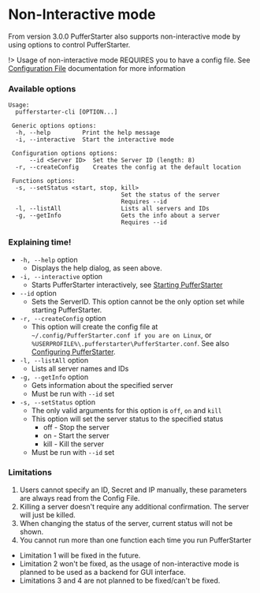 # Non-Interactive mode
From version 3.0.0 PufferStarter also supports non-interactive mode by using options to control PufferStarter. 

!> Usage of non-interactive mode REQUIRES you to have a config file. See [Configuration File](../Configuration/configuration-file.md) documentation for more information

### Available options
```
Usage:
  pufferstarter-cli [OPTION...]

 Generic options options:
  -h, --help         Print the help message
  -i, --interactive  Start the interactive mode

 Configuration options options:
      --id <Server ID>  Set the Server ID (length: 8)
  -r, --createConfig    Creates the config at the default location

 Functions options:
  -s, --setStatus <start, stop, kill>
                                Set the status of the server
                                Requires --id
  -l, --listAll                 Lists all servers and IDs
  -g, --getInfo                 Gets the info about a server
                                Requires --id

```

### Explaining time!
- `-h, --help` option
  - Displays the help dialog, as seen above.
- `-i, --interactive` option
  - Starts PufferStarter interactively, see [Starting PufferStarter](../Basics/starting.md)
- `--id` option
  - Sets the ServerID. This option cannot be the only option set while starting PufferStarter.
- `-r, --createConfig` option
  - This option will create the config file at `~/.config/PufferStarter.conf if you are on Linux`, or `%USERPROFILE%\.pufferstarter\PufferStarter.conf`. See also [Configuring PufferStarter](../Configuration/configuration-file.md).
- `-l, --listAll` option
    - Lists all server names and IDs
- `-g, --getInfo` option
  - Gets information about the specified server
  - Must be run with `--id` set
- `-s, --setStatus` option
  - The only valid arguments for this option is `off`, `on` and `kill`
  - This option will set the server status to the specified status
    - off - Stop the server
    - on - Start the server
    - kill - Kill the server
  - Must be run with `--id` set


### Limitations
1) Users cannot specify an ID, Secret and IP manually, these parameters are always read from the Config File.
2) Killing a server doesn't require any additional confirmation. The server will just be killed.
3) When changing the status of the server, current status will not be shown.
4) You cannot run more than one function each time you run PufferStarter

- Limitation 1 will be fixed in the future.
- Limitation 2 won't be fixed, as the usage of non-interactive mode is planned to be used as a backend for GUI interface.
- Limitations 3 and 4 are not planned to be fixed/can't be fixed.